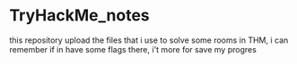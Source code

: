 # TryHackMe_notes
this repository upload the files that i use to solve some rooms in THM, i can remember if in have some flags there, i't more for save my progres 
